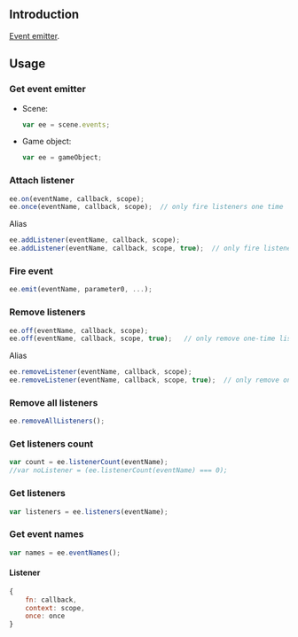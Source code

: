 ## Introduction

[Event emitter](https://github.com/primus/eventemitter3).

## Usage

### Get event emitter

- Scene: 
    ```javascript
    var ee = scene.events;
    ```
- Game object:
    ```javascript
    var ee = gameObject;
    ```

### Attach listener

```javascript
ee.on(eventName, callback, scope);
ee.once(eventName, callback, scope);  // only fire listeners one time
```

Alias

```javascript
ee.addListener(eventName, callback, scope);
ee.addListener(eventName, callback, scope, true);  // only fire listeners one time
```

### Fire event

```javascript
ee.emit(eventName, parameter0, ...);
```

### Remove listeners

```javascript
ee.off(eventName, callback, scope);
ee.off(eventName, callback, scope, true);   // only remove one-time listeners
```

Alias

```javascript
ee.removeListener(eventName, callback, scope); 
ee.removeListener(eventName, callback, scope, true);  // only remove one-time listeners
```

### Remove all listeners

```javascript
ee.removeAllListeners();
```

### Get listeners count

```javascript
var count = ee.listenerCount(eventName);
//var noListener = (ee.listenerCount(eventName) === 0);
```

### Get listeners

```javascript
var listeners = ee.listeners(eventName);
```

### Get event names

```javascript
var names = ee.eventNames();
```

#### Listener

```javascript
{
    fn: callback,
    context: scope,
    once: once
}
```
